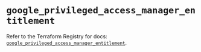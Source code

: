 # `google_privileged_access_manager_entitlement`

Refer to the Terraform Registry for docs: [`google_privileged_access_manager_entitlement`](https://registry.terraform.io/providers/hashicorp/google-beta/6.13.0/docs/resources/google_privileged_access_manager_entitlement).

